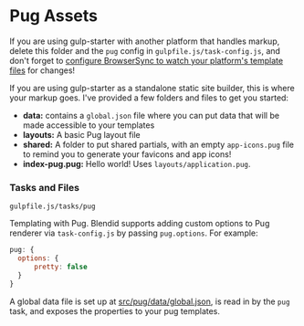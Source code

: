 # Pug Assets
If you are using gulp-starter with another platform that handles markup, delete this folder and the `pug` config in `gulpfile.js/task-config.js`, and don't forget to [configure BrowserSync to watch your platform's template files](https://browsersync.io/docs/options/#option-files) for changes!

If you are using gulp-starter as a standalone static site builder, this is where your markup goes. I've provided a few folders and files to get you started:

- **data:** contains a `global.json` file where you can put data that will be made accessible to your templates
- **layouts:** A basic Pug layout file
- **shared:** A folder to put shared partials, with an empty `app-icons.pug` file to remind you to generate your favicons and app icons!
- **index-pug.pug:** Hello world! Uses `layouts/application.pug`.

### Tasks and Files
```
gulpfile.js/tasks/pug
```
Templating with Pug.
Blendid supports adding custom options to Pug renderer via `task-config.js` by passing `pug.options`. For example:
```js
pug: {
  options: {
      pretty: false
  }
}
```

A global data file is set up at [src/pug/data/global.json](src/pug/data/global.json), is read in by the `pug` task, and exposes the properties to your pug templates. 
